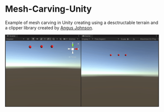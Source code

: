# Mesh-Carving-Unity
 Example of mesh carving in Unity creating using a desctructable terrain and a clipper library created by [Angus Johnson](http://www.angusj.com/).

<img src="https://github.com/eman2XR/Mesh-Carving-Unity/raw/main/mesh-carving-demo.gif" width="700">

